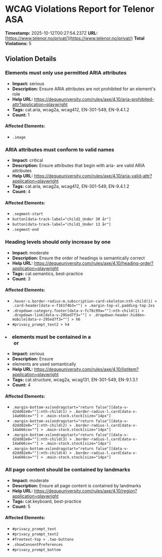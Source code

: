 # WCAG Violations Report for Telenor ASA

**Timestamp:** 2025-10-12T00:27:54.237Z
**URL:** [https://www.telenor.no/privat/](https://www.telenor.no/privat/)
**Total Violations:** 5

## Violation Details

### Elements must only use permitted ARIA attributes

- **Impact:** serious
- **Description:** Ensure ARIA attributes are not prohibited for an element's role
- **Help URL:** https://dequeuniversity.com/rules/axe/4.10/aria-prohibited-attr?application=playwright
- **Tags:** cat.aria, wcag2a, wcag412, EN-301-549, EN-9.4.1.2
- **Count:** 1

#### Affected Elements:

- `.image`

### ARIA attributes must conform to valid names

- **Impact:** critical
- **Description:** Ensure attributes that begin with aria- are valid ARIA attributes
- **Help URL:** https://dequeuniversity.com/rules/axe/4.10/aria-valid-attr?application=playwright
- **Tags:** cat.aria, wcag2a, wcag412, EN-301-549, EN-9.4.1.2
- **Count:** 4

#### Affected Elements:

- `.segment-start`
- `button[data-track-label="child2_Under 30 år"]`
- `button[data-track-label="child1_Under 13 år"]`
- `.segment-end`

### Heading levels should only increase by one

- **Impact:** moderate
- **Description:** Ensure the order of headings is semantically correct
- **Help URL:** https://dequeuniversity.com/rules/axe/4.10/heading-order?application=playwright
- **Tags:** cat.semantics, best-practice
- **Count:** 3

#### Affected Elements:

- `.hover-s.border-radius-m.subscription-card-skeleton:nth-child(1) > .card-header[data-v-f161f4b3=""] > .margin-top-xl.padding-top-2xs`
- `.dropdown-category.footer[data-v-fc78c99a=""]:nth-child(1) > .dropdown-link[data-v-295ed7f3=""] > .dropdown-header.hidden-mobile[data-v-295ed7f3=""] > h6`
- `#privacy_prompt_text2 > h4`

### <li> elements must be contained in a <ul> or <ol>

- **Impact:** serious
- **Description:** Ensure <li> elements are used semantically
- **Help URL:** https://dequeuniversity.com/rules/axe/4.10/listitem?application=playwright
- **Tags:** cat.structure, wcag2a, wcag131, EN-301-549, EN-9.1.3.1
- **Count:** 4

#### Affected Elements:

- `.margin-bottom-xs[ondragstart="return false"][data-v-d2dd02e0=""]:nth-child(1) > .border-radius-l.card[data-v-14a666ce=""] > .main-stock.stock[size="14px"]`
- `.margin-bottom-xs[ondragstart="return false"][data-v-d2dd02e0=""]:nth-child(2) > .border-radius-l.card[data-v-14a666ce=""] > .main-stock.stock[size="14px"]`
- `.margin-bottom-xs[ondragstart="return false"][data-v-d2dd02e0=""]:nth-child(3) > .border-radius-l.card[data-v-14a666ce=""] > .main-stock.stock[size="14px"]`
- `.margin-bottom-xs[ondragstart="return false"][data-v-d2dd02e0=""]:nth-child(4) > .border-radius-l.card[data-v-14a666ce=""] > .main-stock.stock[size="14px"]`

### All page content should be contained by landmarks

- **Impact:** moderate
- **Description:** Ensure all page content is contained by landmarks
- **Help URL:** https://dequeuniversity.com/rules/axe/4.10/region?application=playwright
- **Tags:** cat.keyboard, best-practice
- **Count:** 5

#### Affected Elements:

- `#privacy_prompt_text`
- `#privacy_prompt_text2`
- `#freetext-top > .two-buttons`
- `.showConsentPreferences`
- `#privacy_prompt_bottom`
